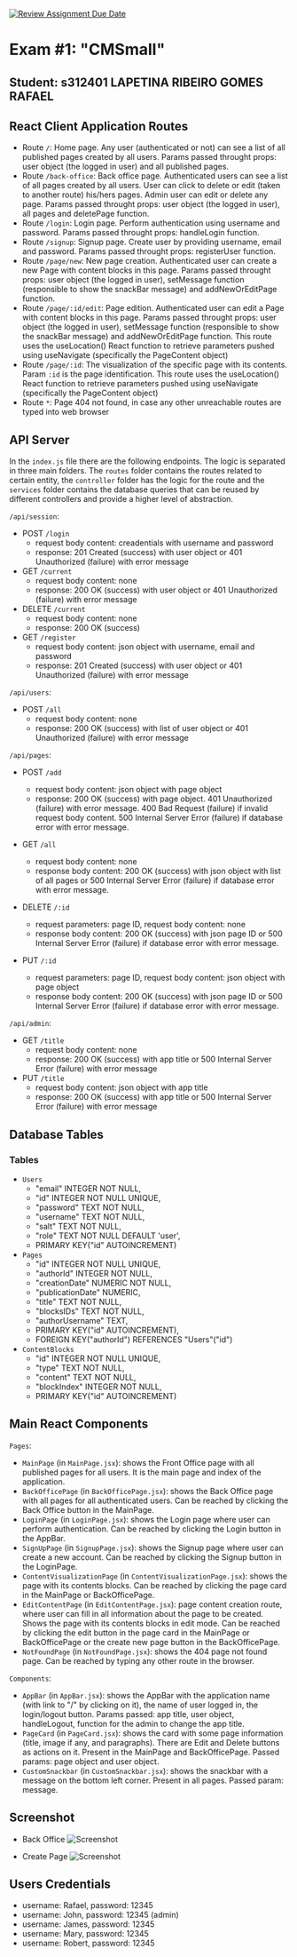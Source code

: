 [![Review Assignment Due Date](https://classroom.github.com/assets/deadline-readme-button-24ddc0f5d75046c5622901739e7c5dd533143b0c8e959d652212380cedb1ea36.svg)](https://classroom.github.com/a/8AapHqUJ)

# Exam #1: "CMSmall"

## Student: s312401 LAPETINA RIBEIRO GOMES RAFAEL

## React Client Application Routes

- Route `/`: Home page. Any user (authenticated or not) can see a list of all published pages created by all users. Params passed throught props: user object (the logged in user) and all published pages.
- Route `/back-office`: Back office page. Authenticated users can see a list of all pages created by all users. User can click to delete or edit (taken to another route) his/hers pages. Admin user can edit or delete any page. Params passed throught props: user object (the logged in user), all pages and deletePage function.
- Route `/login`: Login page. Perform authentication using username and password. Params passed throught props: handleLogin function.
- Route `/signup`: Signup page. Create user by providing username, email and password. Params passed throught props: registerUser function.
- Route `/page/new`: New page creation. Authenticated user can create a new Page with content blocks in this page. Params passed throught props: user object (the logged in user), setMessage function (responsible to show the snackBar message) and addNewOrEditPage function.
- Route `/page/:id/edit`: Page edition. Authenticated user can edit a Page with content blocks in this page. Params passed throught props: user object (the logged in user), setMessage function (responsible to show the snackBar message) and addNewOrEditPage function. This route uses the useLocation() React function to retrieve parameters pushed using useNavigate (specifically the PageContent object)
- Route `/page/:id`: The visualization of the specific page with its contents. Param `:id` is the page identification. This route uses the useLocation() React function to retrieve parameters pushed using useNavigate (specifically the PageContent object)
- Route `*`: Page 404 not found, in case any other unreachable routes are typed into web browser

## API Server

In the `index.js` file there are the following endpoints. The logic is separated in three main folders. The `routes` folder contains the routes related to certain entity, the `controller` folder has the logic for the route and the `services` folder contains the database queries that can be reused by different controllers and provide a higher level of abstraction.

`/api/session`:

- POST `/login`
  - request body content: creadentials with username and password
  - response: 201 Created (success) with user object or 401 Unauthorized (failure) with error message
- GET `/current`
  - request body content: none
  - response: 200 OK (success) with user object or 401 Unauthorized (failure) with error message
- DELETE `/current`
  - request body content: none
  - response: 200 OK (success)
- GET `/register`
  - request body content: json object with username, email and password
  - response: 201 Created (success) with user object or 401 Unauthorized (failure) with error message

`/api/users`:

- POST `/all`
  - request body content: none
  - response: 200 OK (success) with list of user object or 401 Unauthorized (failure) with error message

`/api/pages`:

- POST `/add`
  - request body content: json object with page object
  - response: 200 OK (success) with page object. 401 Unauthorized (failure) with error message. 400 Bad Request (failure) if invalid request body content. 500 Internal Server Error (failure) if database error with error message.
- GET `/all`

  - request body content: none
  - response body content: 200 OK (success) with json object with list of all pages or 500 Internal Server Error (failure) if database error with error message.

- DELETE `/:id`
  - request parameters: page ID, request body content: none
  - response body content: 200 OK (success) with json page ID or 500 Internal Server Error (failure) if database error with error message.
- PUT `/:id`

  - request parameters: page ID, request body content: json object with page object
  - response body content: 200 OK (success) with json page ID or 500 Internal Server Error (failure) if database error with error message.

`/api/admin`:

- GET `/title`
  - request body content: none
  - response: 200 OK (success) with app title or 500 Internal Server Error (failure) with error message
- PUT `/title`
  - request body content: json object with app title
  - response: 200 OK (success) with app title or 500 Internal Server Error (failure) with error message

## Database Tables

### Tables

- `Users`
  - "email" INTEGER NOT NULL,
  - "id" INTEGER NOT NULL UNIQUE,
  - "password" TEXT NOT NULL,
  - "username" TEXT NOT NULL,
  - "salt" TEXT NOT NULL,
  - "role" TEXT NOT NULL DEFAULT 'user',
  - PRIMARY KEY("id" AUTOINCREMENT)
- `Pages`
  - "id" INTEGER NOT NULL UNIQUE,
  - "authorId" INTEGER NOT NULL,
  - "creationDate" NUMERIC NOT NULL,
  - "publicationDate" NUMERIC,
  - "title" TEXT NOT NULL,
  - "blocksIDs" TEXT NOT NULL,
  - "authorUsername" TEXT,
  - PRIMARY KEY("id" AUTOINCREMENT),
  - FOREIGN KEY("authorId") REFERENCES "Users"("id")
- `ContentBlocks`
  - "id" INTEGER NOT NULL UNIQUE,
  - "type" TEXT NOT NULL,
  - "content" TEXT NOT NULL,
  - "blockIndex" INTEGER NOT NULL,
  - PRIMARY KEY("id" AUTOINCREMENT)

## Main React Components

`Pages`:

- `MainPage` (in `MainPage.jsx`): shows the Front Office page with all published pages for all users. It is the main page and index of the application.
- `BackOfficePage` (in `BackOfficePage.jsx`): shows the Back Office page with all pages for all authenticated users. Can be reached by clicking the Back Office button in the MainPage.
- `LoginPage` (in `LoginPage.jsx`): shows the Login page where user can perform authentication. Can be reached by clicking the Login button in the AppBar.
- `SignUpPage` (in `SignupPage.jsx`): shows the Signup page where user can create a new account. Can be reached by clicking the Signup button in the LoginPage.
- `ContentVisualizationPage` (in `ContentVisualizationPage.jsx`): shows the page with its contents blocks. Can be reached by clicking the page card in the MainPage or BackOfficePage.
- `EditContentPage` (in `EditContentPage.jsx`): page content creation route, where user can fill in all information about the page to be created. Shows the page with its contents blocks in edit mode. Can be reached by clicking the edit button in the page card in the MainPage or BackOfficePage or the create new page button in the BackOfficePage.
- `NotFoundPage` (in `NotFoundPage.jsx`): shows the 404 page not found page. Can be reached by typing any other route in the browser.

`Components`:

- `AppBar` (in `AppBar.jsx`): shows the AppBar with the application name (with link to "/" by clicking on it), the name of user logged in, the login/logout button. Params passed: app title, user object, handleLogout, function for the admin to change the app title.
- `PageCard` (in `PageCard.jsx`): shows the card with some page information (title, image if any, and paragraphs). There are Edit and Delete buttons as actions on it. Present in the MainPage and BackOfficePage. Passed params: page object and user object.
- `CustomSnackbar` (in `CustomSnackbar.jsx`): shows the snackbar with a message on the bottom left corner. Present in all pages. Passed param: message.

## Screenshot

- Back Office
  ![Screenshot](./client/src//assets/screenshots/backOffice.png)

- Create Page
  ![Screenshot](./client/src//assets/screenshots/createPage.png)

## Users Credentials

- username: Rafael, password: 12345
- username: John, password: 12345 (admin)
- username: James, password: 12345
- username: Mary, password: 12345
- username: Robert, password: 12345
